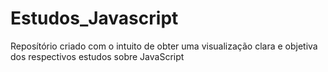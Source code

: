 # Estudos_Javascript
Reposítório criado com o intuito de obter uma visualização clara e objetiva dos respectivos estudos sobre JavaScript
